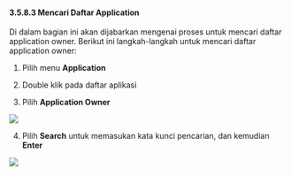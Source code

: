 #### **3.5.8.3 Mencari Daftar Application**

Di dalam bagian ini akan dijabarkan mengenai proses untuk mencari daftar application owner. Berikut ini langkah-langkah untuk 
mencari daftar application owner:

1. Pilih menu **Application**

2. Double klik pada daftar aplikasi

3. Pilih **Application Owner**

![](media/792ca9de45382a62d4922c2ebb8533b3.png)

4. Pilih **Search** untuk memasukan kata kunci pencarian, dan kemudian **Enter**

![](media/457b83ad1edd48c729af545577bfc940.jpg)